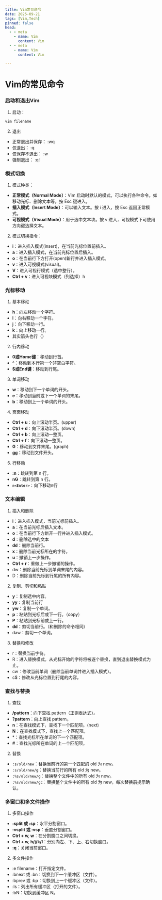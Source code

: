 ```yaml
---
title: Vim常见命令
date: 2025-09-21
tags: [Vim,Tech]
pinned: false
head:
  - - meta
    - name: Vim
      content: Vim
  - - meta
    - name: Vim
      content: Vim

---
```


# Vim的常见命令

### 启动和退出Vim

1. 启动：

``` bash
vim filename
```

2. 退出

- 正常退出并保存： :wq
- 仅退出： :q
- 仅保存不退出： :w
- 强制退出： :q!

### 模式切换

1. 模式种类：

- **正常模式（Normal Mode）**：Vim 启动时默认的模式，可以执行各种命令，如移动光标、删除文本等。按 Esc 键进入。
- **插入模式（Insert Mode）**：可以输入文本。按 i 进入，按 Esc 返回正常模式。
- **可视模式（Visual Mode）**：用于选中文本块。按 v 进入，可视模式下可使用方向键选择文本。

2. 模式切换指令：

- **i**：进入插入模式(insert)，在当前光标位置前插入。
- **a**：进入插入模式，在当前光标位置后插入。
- **o**：在当前行下方打开(open)新行并进入插入模式。
- **v**：进入可视模式(visual)。
- **V**：进入可视行模式（选中整行）。
- **Ctrl + v**：进入可视块模式（列选择）h

### 光标移动

1. 基本移动

- **h**：向左移动一个字符。
- **l**：向右移动一个字符。
- **j**：向下移动一行。
- **k**：向上移动一行。
- 其实箭头也行（）

2. 行内移动

- **0或Home键**：移动到行首。
- **^**：移动到本行第一个非空白字符。
- **$或End键**：移动到行尾。

3. 单词移动

- **w**：移动到下一个单词的开头。
- **e**：移动到当前或下一个单词的末尾。
- **b**：移动到上一个单词的开头。

4. 页面移动

- **Ctrl + u**：向上滚动半页。(upper)
- **Ctrl + d**：向下滚动半页。(down)
- **Ctrl + b**：向上滚动一整页。
- **Ctrl + f**：向下滚动一整页。
- **G**：移动到文件末尾。(graph)
- **gg**：移动到文件开头。

5. 行移动

- **:n**：跳转到第 n 行。
- **nG**：跳转到第 n 行。
- **`n<Enter>`**：向下移动n行

### 文本编辑

1. 插入和删除

- **i**：进入插入模式，当前光标前插入。
- **a**：在当前光标后插入文本。
- **o**：在当前行下方新开一行并进入插入模式。
- **d**：删除选中的文本
- **dd**：删除当前行。
- **x**：删除当前光标所在的字符。
- **u**：撤销上一步操作。
- **Ctrl + r**：重做上一步撤销的操作。
- dw：删除当前光标到单词末尾的内容。
- D：删除当前光标到行尾的所有内容。

2. 复制、剪切和粘贴

- **y**：复制选中内容。
- **yy**：复制当前行
- **yw**：复制一个单词。
- **p**：粘贴到光标后或下一行。（copy）
- **P**：粘贴到光标前或上一行。
- **dd**：剪切当前行。（和删除的命令相同）
- daw：剪切一个单词。

3. 替换和修改

- r：替换当前字符。
- R：进入替换模式，从光标开始的字符将被逐个替换，直到退出替换模式为止。
- cw：修改当前单词（删除当前单词并进入插入模式）。
- c$：修改从光标位置到行尾的内容。

### 查找与替换

1. 查找

- **/pattern**：向下查找 pattern（正则表达式）。
- **?pattern**：向上查找 pattern。
- **n**：在查找模式下，查找下一个匹配项。(next)
- **N**：在查找模式下，查找上一个匹配项。
- *：查找光标所在单词的下一个匹配项。
- \#：查找光标所在单词的上一个匹配项。

2. 替换

- `:s/old/new`：替换当前行的第一个匹配的 old 为 new。
- `:s/old/new/g`：替换当前行的所有 old 为 new。
- `:%s/old/new/g`：替换整个文件中的所有 old 为 new。
- `:%s/old/new/gc`：替换整个文件中的所有 old 为 new，每次替换前提示确认。

### 多窗口和多文件操作

1. 多窗口操作

- **:split 或 :sp**：水平分割窗口。
- **:vsplit 或 :vsp**：垂直分割窗口。
- **Ctrl + w, w**：在分割窗口之间切换。
- **Ctrl + w, h/j/k/l**：分别向左、下、上、右切换窗口。
- **:q**：关闭当前窗口。

2. 多文件操作

- :e filename：打开指定文件。
- :bnext 或 :bn：切换到下一个缓冲区（文件）。
- :bprev 或 :bp：切换到上一个缓冲区（文件）。
- :ls：列出所有缓冲区（打开的文件）。
- :bN：切换到缓冲区 N。